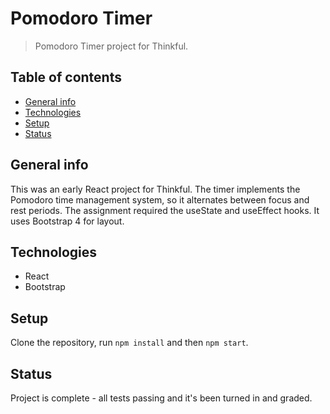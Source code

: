 # Pomodoro Timer
> Pomodoro Timer project for Thinkful.

## Table of contents
* [General info](#general-info)
* [Technologies](#technologies)
* [Setup](#setup)
* [Status](#status)

## General info
This was an early React project for Thinkful. The timer implements the Pomodoro time management system, so it alternates between focus and rest periods. The assignment required the useState and useEffect hooks. It uses Bootstrap 4 for layout.

## Technologies
* React
* Bootstrap

## Setup
Clone the repository, run `npm install` and then `npm start`.

## Status
Project is complete - all tests passing and it's been turned in and graded.
